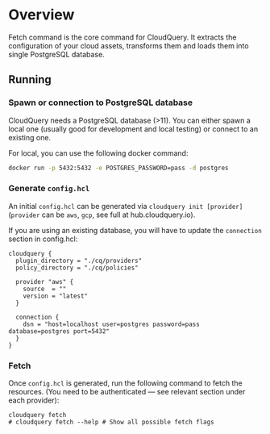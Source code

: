 # Overview

Fetch command is the core command for CloudQuery. It extracts the configuration of your cloud assets, transforms them and loads them into single PostgreSQL database.

## Running

### Spawn or connection to PostgreSQL database

CloudQuery needs a PostgreSQL database (>11). You can either spawn a local one (usually good for development and local testing)
or connect to an existing one.

For local, you can use the following docker command:

```bash
docker run -p 5432:5432 -e POSTGRES_PASSWORD=pass -d postgres
```

### Generate `config.hcl`

An initial `config.hcl` can be generated via `cloudquery init [provider]` (`provider` can be `aws`, `gcp`, see full at hub.cloudquery.io). 

If you are using an existing database, you will have to update the `connection` section 
in config.hcl:

```hcl
cloudquery {
  plugin_directory = "./cq/providers"
  policy_directory = "./cq/policies"

  provider "aws" {
    source  = ""
    version = "latest"
  }

  connection {
    dsn = "host=localhost user=postgres password=pass database=postgres port=5432"
  }
}
```

### Fetch

Once `config.hcl` is generated, run the following command to fetch the resources. \(You need to be authenticated — see relevant section under each provider\):

```text
cloudquery fetch
# cloudquery fetch --help # Show all possible fetch flags
```